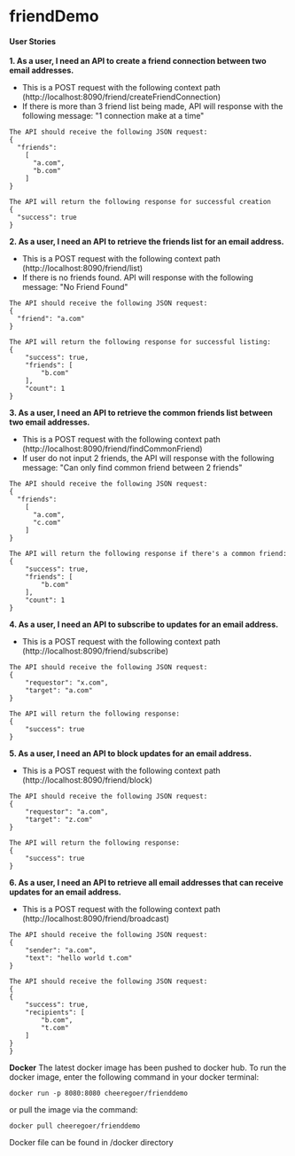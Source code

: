 # friendDemo

#### User Stories
**1. As a user, I need an API to create a friend connection between two email addresses.**
* This is a POST request with the following context path (http://localhost:8090/friend/createFriendConnection)
* If there is more than 3 friend list being made, 
API will response with the following message: "1 connection make at a time"
```
The API should receive the following JSON request:
{
  "friends":
    [
      "a.com",
      "b.com"
    ]
}
```

```
The API will return the following response for successful creation
{
  "success": true
}
```

**2. As a user, I need an API to retrieve the friends list for an email address.**
* This is a POST request with the following context path (http://localhost:8090/friend/list)
* If there is no friends found. 
API will response with the following message: "No Friend Found"
```
The API should receive the following JSON request:
{
  "friend": "a.com"
}
```

```
The API will return the following response for successful listing:
{
    "success": true,
    "friends": [
        "b.com"
    ],
    "count": 1
}
```

**3. As a user, I need an API to retrieve the common friends list between two email addresses.**
* This is a POST request with the following context path (http://localhost:8090/friend/findCommonFriend)
* If user do not input 2 friends, the  API will response with the following message: "Can only find common friend between 2 friends"
```
The API should receive the following JSON request:
{
  "friends":
    [
      "a.com",
      "c.com"
    ]
}
```
```
The API will return the following response if there's a common friend:
{
    "success": true,
    "friends": [
        "b.com"
    ],
    "count": 1
}

```

**4. As a user, I need an API to subscribe to updates for an email address.**
* This is a POST request with the following context path (http://localhost:8090/friend/subscribe)
```
The API should receive the following JSON request:
{
	"requestor": "x.com",
	"target": "a.com"
}
```
```
The API will return the following response:
{
    "success": true
}
```

**5. As a user, I need an API to block updates for an email address.**
* This is a POST request with the following context path (http://localhost:8090/friend/block)
```
The API should receive the following JSON request:
{
	"requestor": "a.com",
	"target": "z.com"
}
```
```
The API will return the following response:
{
    "success": true
}
```

**6. As a user, I need an API to retrieve all email addresses that can receive updates for an email address.**
* This is a POST request with the following context path (http://localhost:8090/friend/broadcast)
```
The API should receive the following JSON request:
{
	"sender": "a.com",
	"text": "hello world t.com"
}
```
```
The API should receive the following JSON request:
{
{
    "success": true,
    "recipients": [
        "b.com",
        "t.com"
    ]
}
}
```

**Docker**
The latest docker image has been pushed to docker hub. To run the docker image, enter the following command in your docker terminal:
```
docker run -p 8080:8080 cheeregoer/frienddemo
```
or pull the image via the command:
```
docker pull cheeregoer/frienddemo
```

Docker file can be found in /docker directory
